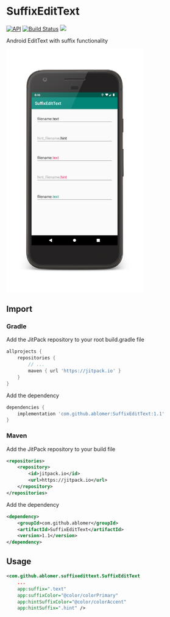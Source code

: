 # SuffixEditText

[![API](https://img.shields.io/badge/API-16%2B-green.svg?style=flat)](https://android-arsenal.com/api?level=14)
[![Build Status](https://travis-ci.com/ablomer/SuffixEditText.svg?branch=master)](https://travis-ci.com/ablomer/SuffixEditText)
[![](https://jitpack.io/v/ablomer/SuffixEditText.svg)](https://jitpack.io/#ablomer/SuffixEditText)

Android EditText with suffix functionality

<img width="360" src="imgs/screenshot_1_framed.png">

## Import

### Gradle

Add the JitPack repository to your root build.gradle file

```gradle
allprojects {
    repositories {
        // ...
        maven { url 'https://jitpack.io' }
    }
}
```

Add the dependency

```gradle
dependencies {
    implementation 'com.github.ablomer:SuffixEditText:1.1'
}
```

### Maven

Add the JitPack repository to your build file

```xml
<repositories>
    <repository>
        <id>jitpack.io</id>
        <url>https://jitpack.io</url>
    </repository>
</repositories>
```

Add the dependency

```xml
<dependency>
    <groupId>com.github.ablomer</groupId>
    <artifactId>SuffixEditText</artifactId>
    <version>1.1</version>
</dependency>
```

## Usage

```xml
<com.github.ablomer.suffixedittext.SuffixEditText
    ...
    app:suffix=".text"
    app:suffixColor="@color/colorPrimary"
    app:hintSuffixColor="@color/colorAccent"
    app:hintSuffix=".hint" />
```
